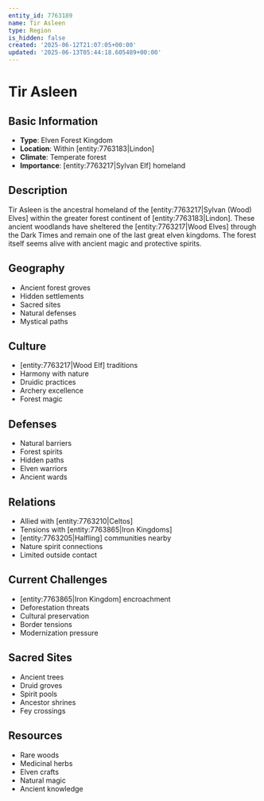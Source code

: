 ```yaml
---
entity_id: 7763189
name: Tir Asleen
type: Region
is_hidden: false
created: '2025-06-12T21:07:05+00:00'
updated: '2025-06-13T05:44:18.605489+00:00'
---
```


# Tir Asleen

## Basic Information

- **Type**: Elven Forest Kingdom
- **Location**: Within [entity:7763183|Lindon]
- **Climate**: Temperate forest
- **Importance**: [entity:7763217|Sylvan Elf] homeland

## Description

Tir Asleen is the ancestral homeland of the [entity:7763217|Sylvan (Wood) Elves] within the greater forest continent of [entity:7763183|Lindon]. These ancient woodlands have sheltered the [entity:7763217|Wood Elves] through the Dark Times and remain one of the last great elven kingdoms. The forest itself seems alive with ancient magic and protective spirits.

## Geography

- Ancient forest groves
- Hidden settlements
- Sacred sites
- Natural defenses
- Mystical paths

## Culture

- [entity:7763217|Wood Elf] traditions
- Harmony with nature
- Druidic practices
- Archery excellence
- Forest magic

## Defenses

- Natural barriers
- Forest spirits
- Hidden paths
- Elven warriors
- Ancient wards

## Relations

- Allied with [entity:7763210|Celtos]
- Tensions with [entity:7763865|Iron Kingdoms]
- [entity:7763205|Halfling] communities nearby
- Nature spirit connections
- Limited outside contact

## Current Challenges

- [entity:7763865|Iron Kingdom] encroachment
- Deforestation threats
- Cultural preservation
- Border tensions
- Modernization pressure

## Sacred Sites

- Ancient trees
- Druid groves
- Spirit pools
- Ancestor shrines
- Fey crossings

## Resources

- Rare woods
- Medicinal herbs
- Elven crafts
- Natural magic
- Ancient knowledge